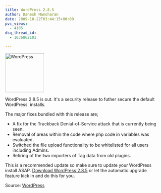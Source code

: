 ```yaml
---
title: WordPress 2.8.5
author: Danesh Manoharan
date: 2009-10-22T03:44:15+00:00
pvc_views:
  - 4105
dsq_thread_id:
  - 1036862101

---
```

[<img loading="lazy" class="alignnone size-full wp-image-781" title="WordPress" src="/wp-content/uploads/2008/08/wordpresslogo.jpg" alt="WordPress" width="125" height="125" />][1]

WordPress 2.8.5 is out. It's a security release to futher secure the default WordPress  installs.

The major fixes bundled with this release are;

  * A fix for the Trackback Denial-of-Service attack that is currently being seen.
  * Removal of areas within the code where php code in variables was evaluated.
  * Switched the file upload functionality to be whitelisted for all users including Admins.
  * Retiring of the two importers of Tag data from old plugins.

This is a recommended update so make sure to update your WordPress install ASAP. [Download WordPress 2.8.5][2] or let the automatic upgrade feature kick in and do this for you.

Source: [WordPress][3]

 [1]: /wp-content/uploads/2008/08/wordpresslogo.jpg
 [2]: http://wordpress.org/download/
 [3]: http://wordpress.org/development/2009/10/wordpress-2-8-5-hardening-release/